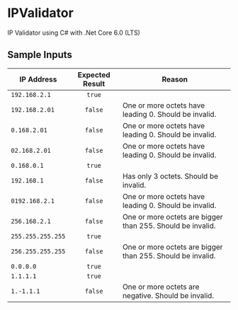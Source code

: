 # IPValidator
IP Validator using C# with .Net Core 6.0 (LTS)

## Sample Inputs

|IP Address|Expected Result|Reason
|----------|:-------------:|------
|`192.168.2.1`|`true`|
|`192.168.2.01`|`false`|One or more octets have leading 0. Should be invalid.
|`0.168.2.01`|`false`|One or more octets have leading 0. Should be invalid.
|`02.168.2.01`|`false`|One or more octets have leading 0. Should be invalid.
|`0.168.0.1`|`true`|
|`192.168.1`|`false`| Has only 3 octets. Should be invalid.    
|`0192.168.2.1`|`false`|One or more octets have leading 0. Should be invalid.
|`256.168.2.1`|`false`|One or more octets are bigger than 255. Should be invalid.
|`255.255.255.255`|`true`|
|`256.255.255.255`|`false`|One or more octets are bigger than 255. Should be invalid.
|`0.0.0.0`|`true`|
|`1.1.1.1`|`true`|
|`1.-1.1.1`|`false`|One or more octets are negative. Should be invalid.